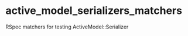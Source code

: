 active_model_serializers_matchers
=================================

RSpec matchers for testing ActiveModel::Serializer
